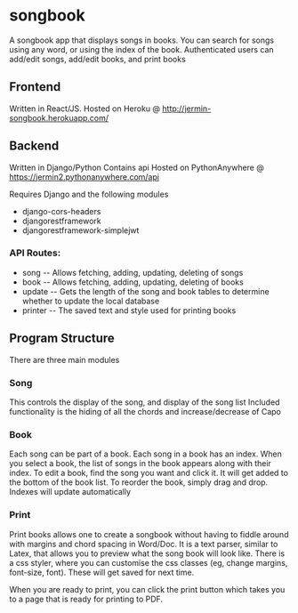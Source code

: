 # songbook

A songbook app that displays songs in books. You can search for songs using any word, or using the index of the book. 
Authenticated users can add/edit songs, add/edit books, and print books

## Frontend 
Written in React/JS. 
Hosted on Heroku @ http://jermin-songbook.herokuapp.com/

## Backend
Written in Django/Python
Contains api
Hosted on PythonAnywhere @ https://jermin2.pythonanywhere.com/api

Requires Django and the following modules
- django-cors-headers
- djangorestframework
- djangorestframework-simplejwt

### API Routes:
- song
-- Allows fetching, adding, updating, deleting of songs
- book
-- Allows fetching, adding, updating, deleting of books
- update
-- Gets the length of the song and book tables to determine whether to update the local database
- printer
-- The saved text and style used for printing books

## Program Structure

There are three main modules
### Song
This controls the display of the song, and display of the song list
Included functionality is the hiding of all the chords and increase/decrease of Capo

### Book
Each song can be part of a book. Each song in a book has an index. 
When you select a book, the list of songs in the book appears along with their index.
To edit a book, find the song you want and click it. It will get added to the bottom of the book list. To reorder the book, simply drag and drop. Indexes will update automatically

### Print
Print books allows one to create a songbook without having to fiddle around with margins and chord spacing in Word/Doc. It is a text parser, similar to Latex, that allows you to preview what the song book will look like. There is a css styler, where you can customise the css classes (eg, change margins, font-size, font). These will get saved for next time.

When you are ready to print, you can click the print button which takes you to a page that is ready for printing to PDF. 
